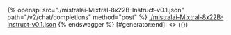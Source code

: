 [#generator:start]: <> ({ "template": "openapi" })
{% openapi src="./mistralai-Mixtral-8x22B-Instruct-v0.1.json" path="/v2/chat/completions" method="post" %}
[./mistralai-Mixtral-8x22B-Instruct-v0.1.json](./mistralai-Mixtral-8x22B-Instruct-v0.1.json)
{% endswagger %}
[#generator:end]: <> ({})